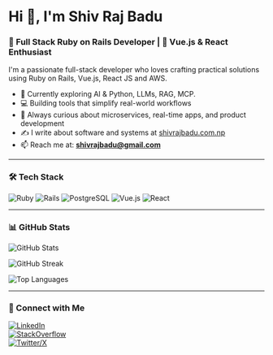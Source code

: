 # Hi 👋, I'm Shiv Raj Badu

### 🚀 Full Stack Ruby on Rails Developer | 🔧 Vue.js & React Enthusiast

I'm a passionate full-stack developer who loves crafting practical solutions using Ruby on Rails, Vue.js, React JS and AWS.

- 🌱 Currently exploring AI & Python, LLMs, RAG, MCP.
- 💻 Building tools that simplify real-world workflows
- 🧠 Always curious about microservices, real-time apps, and product development
- ✍️ I write about software and systems at [shivrajbadu.com.np](https://shivrajbadu.com.np)
- 📫 Reach me at: **shivrajbadu@gmail.com**

---

### 🛠 Tech Stack
![Ruby](https://img.shields.io/badge/-Ruby-CC342D?style=flat&logo=ruby&logoColor=white)
![Rails](https://img.shields.io/badge/-Rails-CC0000?style=flat&logo=ruby-on-rails&logoColor=white)
![PostgreSQL](https://img.shields.io/badge/-PostgreSQL-336791?style=flat&logo=postgresql&logoColor=white)
![Vue.js](https://img.shields.io/badge/-Vue.js-4FC08D?style=flat&logo=vue.js&logoColor=white)
![React](https://img.shields.io/badge/-React-61DAFB?style=flat&logo=react&logoColor=black)


---

### 📊 GitHub Stats

![GitHub Stats](https://github-readme-stats.vercel.app/api?username=userrails&show_icons=true&theme=gruvbox)

![GitHub Streak](https://github-readme-streak-stats.herokuapp.com/?user=userrails&theme=tokyonight)

![Top Languages](https://github-readme-stats.vercel.app/api/top-langs/?username=userrails&layout=compact)

---

### 🔗 Connect with Me

[![LinkedIn](https://img.shields.io/badge/LinkedIn-blue?logo=linkedin&style=flat)](https://www.linkedin.com/in/shiv-raj-badu-640b2661/)  
[![StackOverflow](https://img.shields.io/badge/StackOverflow-FE7A16?logo=stackoverflow&style=flat)](https://stackoverflow.com/users/2606967/siv-rj)  
[![Twitter/X](https://img.shields.io/badge/Twitter-black?logo=x&style=flat)](https://x.com/shivrajbadu)  
